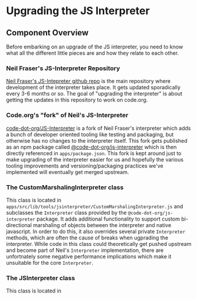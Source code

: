 # Upgrading the JS Interpreter

## Component Overview

Before embarking on an upgrade of the JS interpreter,
you need to know what all the different little pieces
are and how they relate to each other.

### Neil Fraser's JS-Interpreter Repository

[Neil Fraser's JS-Intepreter github repo](https://github.com/NeilFraser/JS-Interpreter)
is the main repository where development of the interpreter takes place. It gets updated
sporadically every 3-6 months or so. The goal of "upgrading the interpreter" is about
getting the updates in this repository to work on code.org.

### Code.org's "fork" of Neil's JS-Interpreter

[code-dot-org/JS-Interpreter](https://github.com/code-dot-org/JS-Interpreter) is a fork
of Neil Fraser's interpreter which adds a bunch of developer oriented tooling like testing
and packaging, but otherwise has no changes to the interpreter itself. This fork
gets published as an npm package called
[@code-dot-org/js-interpreter](https://www.npmjs.com/package/@code-dot-org/js-interpreter)
which is then directly referenced in `apps/package.json`. This fork is kept around just
to make upgrading of the interpreter easier for us and hopefully the various
tooling improvements and versioning/packaging practices we've implemented will eventually
get merged upstream.

### The CustomMarshalingInterpreter class

This class is located in `apps/src/lib/tools/jsinterpreter/CustomMarshalingInterpreter.js`
and subclasses the `Interpreter` class provided by the `@code-dot-org/js-interpreter` package.
It adds additional functionality to support custom bi-directional marshaling of objects between
the interpreter and native javascript. In order to do this, it also overrides several private
`Interpreter` methods, which are often the cause of breaks when ugprading the interpreter. While
code in this class could theoretically get pushed upstream and become part of Neil's `Interpreter`
implementation, there are unfortnately some negative performance implications which make it
unsuitable for the core `Interpreter`.

### The JSInterpreter class

This class is located in 
